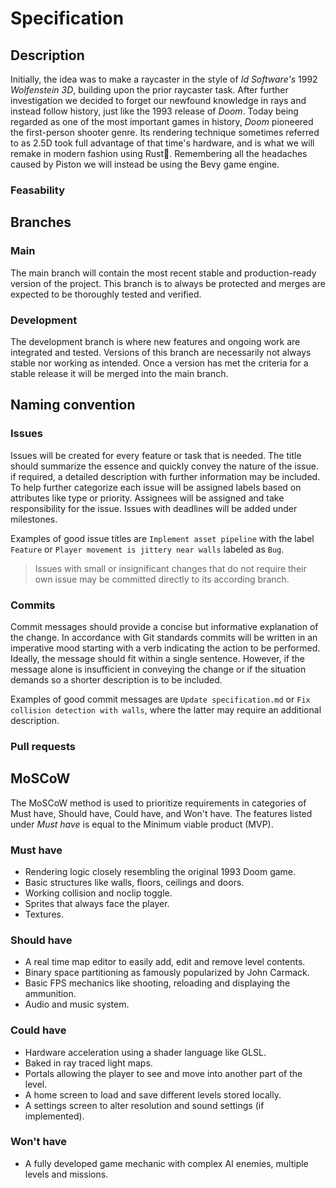 # Specification

## Description

Initially, the idea was to make a raycaster in the style of *Id Software's* 1992 *Wolfenstein 3D*, building upon the prior raycaster task. After further investigation we decided to forget our newfound knowledge in rays and instead follow history, just like the 1993 release of *Doom*. Today being regarded as one of the most important games in history, *Doom* pioneered the first-person shooter genre. Its rendering technique sometimes referred to as 2.5D took full advantage of that time's hardware, and is what we will remake in modern fashion using Rust🦀. Remembering all the headaches caused by Piston we will instead be using the Bevy game engine.

### Feasability

## Branches

### Main

The main branch will contain the most recent stable and production-ready version of the project. This branch is to always be protected and merges are expected to be thoroughly tested and verified.

### Development

The development branch is where new features and ongoing work are integrated and tested. Versions of this branch are necessarily not always stable nor working as intended. Once a version has met the criteria for a stable release it will be merged into the main branch.

## Naming convention

### Issues

Issues will be created for every feature or task that is needed. The title should summarize the essence and quickly convey the nature of the issue. if required, a detailed description with further information may be included. To help further categorize each issue will be assigned labels based on attributes like type or priority. Assignees will be assigned and take responsibility for the issue. Issues with deadlines will be added under milestones. 

Examples of good issue titles are `Implement asset pipeline` with the label `Feature` or `Player movement is jittery near walls` labeled as `Bug`.

> Issues with small or insignificant changes that do not require their own issue may be committed directly to its according branch.

### Commits

Commit messages should provide a concise but informative explanation of the change. In accordance with Git standards commits will be written in an imperative mood starting with a verb indicating the action to be performed. Ideally, the message should fit within a single sentence. However, if the message alone is insufficient in conveying the change or if the situation demands so a shorter description is to be included. 

Examples of good commit messages are `Update specification.md` or `Fix collision detection with walls`, where the latter may require an additional description.

### Pull requests

## MoSCoW

The MoSCoW method is used to prioritize requirements in categories of Must have, Should have, Could have, and Won't have. The features listed under *Must have* is equal to the Minimum viable product (MVP).

### Must have

* Rendering logic closely resembling the original 1993 Doom game.
* Basic structures like walls, floors, ceilings and doors.
* Working collision and noclip toggle.
* Sprites that always face the player.
* Textures.

### Should have

* A real time map editor to easily add, edit and remove level contents.
* Binary space partitioning as famously popularized by John Carmack.
* Basic FPS mechanics like shooting, reloading and displaying the ammunition.
* Audio and music system.

### Could have

* Hardware acceleration using a shader language like GLSL.
* Baked in ray traced light maps.
* Portals allowing the player to see and move into another part of the level.
* A home screen to load and save different levels stored locally.
* A settings screen to alter resolution and sound settings (if implemented).

### Won't have

* A fully developed game mechanic with complex AI enemies, multiple levels and missions.
